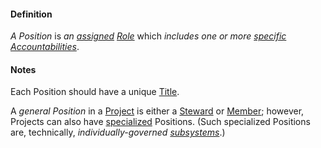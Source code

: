 #### Definition

*A Position* is *an [assigned](https://github.com/gcassel/Modular-Organizing-Terminology/blob/JOBranch/terms/assign.md) [Role](https://github.com/gcassel/Modular-Organizing-Terminology/blob/JOBranch/terms/role.md)* which *includes one or more [specific](https://github.com/gcassel/Modular-Organizing-Terminology/blob/JOBranch/terms/specific.md) [Accountabilities](https://github.com/gcassel/Modular-Organizing-Terminology/blob/JOBranch/terms/accountability.md)*.

#### Notes

Each Position should have a unique [Title](https://github.com/gcassel/Modular-Organizing-Terminology/blob/JOBranch/terms/title.md). 

A *general Position* in a [Project](https://github.com/gcassel/Modular-Organizing-Terminology/blob/JOBranch/terms/project.md) is either a [Steward](https://github.com/gcassel/Modular-Organizing-Terminology/blob/JOBranch/terms/steward.md) or [Member](https://github.com/gcassel/Modular-Organizing-Terminology/blob/JOBranch/terms/member.md); however, Projects can also have [specialized](https://github.com/gcassel/Modular-Organizing-Terminology/blob/JOBranch/terms/specialize.md) Positions.  (Such specialized Positions are, technically, *individually-governed [subsystems](https://github.com/gcassel/Modular-Organizing-Terminology/blob/JOBranch/terms/subsystem.md)*.) 
